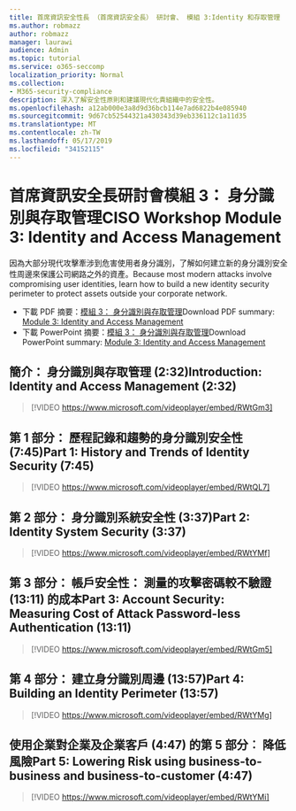 ```yaml
---
title: 首席資訊安全性長 （首席資訊安全長） 研討會、 模組 3:Identity 和存取管理
ms.author: robmazz
author: robmazz
manager: laurawi
audience: Admin
ms.topic: tutorial
ms.service: o365-seccomp
localization_priority: Normal
ms.collection:
- M365-security-compliance
description: 深入了解安全性原則和建議現代化貴組織中的安全性。
ms.openlocfilehash: a12ab000e3a8d9d36bcb114e7ad6822b4e085940
ms.sourcegitcommit: 9d67cb52544321a430343d39eb336112c1a11d35
ms.translationtype: MT
ms.contentlocale: zh-TW
ms.lasthandoff: 05/17/2019
ms.locfileid: "34152115"
---
```

# <a name="ciso-workshop-module-3-identity-and-access-management"></a><span data-ttu-id="bf754-103">首席資訊安全長研討會模組 3： 身分識別與存取管理</span><span class="sxs-lookup"><span data-stu-id="bf754-103">CISO Workshop Module 3: Identity and Access Management</span></span> 

<span data-ttu-id="bf754-104">因為大部分現代攻擊牽涉到危害使用者身分識別，了解如何建立新的身分識別安全性周邊來保護公司網路之外的資產。</span><span class="sxs-lookup"><span data-stu-id="bf754-104">Because most modern attacks involve compromising user identities, learn how to build a new identity security perimeter to protect assets outside your corporate network.</span></span>

- <span data-ttu-id="bf754-105">下載 PDF 摘要：[模組 3： 身分識別與存取管理](media/ciso-workshop-3-identity-protection.pdf)</span><span class="sxs-lookup"><span data-stu-id="bf754-105">Download PDF summary: [Module 3: Identity and Access Management](media/ciso-workshop-3-identity-protection.pdf)</span></span>
- <span data-ttu-id="bf754-106">下載 PowerPoint 摘要：[模組 3： 身分識別與存取管理](https://docs.microsoft.com/office365/securitycompliance/media/ciso-workshop-3-identity-protection.pptx)</span><span class="sxs-lookup"><span data-stu-id="bf754-106">Download PowerPoint summary: [Module 3: Identity and Access Management](https://docs.microsoft.com/office365/securitycompliance/media/ciso-workshop-3-identity-protection.pptx)</span></span>

## <a name="introduction-identity-and-access-management-232"></a><span data-ttu-id="bf754-107">簡介： 身分識別與存取管理 (2:32)</span><span class="sxs-lookup"><span data-stu-id="bf754-107">Introduction: Identity and Access Management (2:32)</span></span>

> [!VIDEO https://www.microsoft.com/videoplayer/embed/RWtGm3]

## <a name="part-1-history-and-trends-of-identity-security-745"></a><span data-ttu-id="bf754-108">第 1 部分： 歷程記錄和趨勢的身分識別安全性 (7:45)</span><span class="sxs-lookup"><span data-stu-id="bf754-108">Part 1: History and Trends of Identity Security (7:45)</span></span>

> [!VIDEO https://www.microsoft.com/videoplayer/embed/RWtQL7]

## <a name="part-2-identity-system-security-337"></a><span data-ttu-id="bf754-109">第 2 部分： 身分識別系統安全性 (3:37)</span><span class="sxs-lookup"><span data-stu-id="bf754-109">Part 2: Identity System Security (3:37)</span></span>

> [!VIDEO https://www.microsoft.com/videoplayer/embed/RWtYMf]

## <a name="part-3-account-security-measuring-cost-of-attack-password-less-authentication-1311"></a><span data-ttu-id="bf754-110">第 3 部分： 帳戶安全性： 測量的攻擊密碼較不驗證 (13:11) 的成本</span><span class="sxs-lookup"><span data-stu-id="bf754-110">Part 3: Account Security: Measuring Cost of Attack Password-less Authentication (13:11)</span></span>

> [!VIDEO https://www.microsoft.com/videoplayer/embed/RWtGm5]

## <a name="part-4-building-an-identity-perimeter-1357"></a><span data-ttu-id="bf754-111">第 4 部分： 建立身分識別周邊 (13:57)</span><span class="sxs-lookup"><span data-stu-id="bf754-111">Part 4: Building an Identity Perimeter (13:57)</span></span>

> [!VIDEO https://www.microsoft.com/videoplayer/embed/RWtYMg]

## <a name="part-5-lowering-risk-using-business-to-business-and-business-to-customer-447"></a><span data-ttu-id="bf754-112">使用企業對企業及企業客戶 (4:47) 的第 5 部分︰ 降低風險</span><span class="sxs-lookup"><span data-stu-id="bf754-112">Part 5: Lowering Risk using business-to-business and business-to-customer (4:47)</span></span>

> [!VIDEO https://www.microsoft.com/videoplayer/embed/RWtYMi]